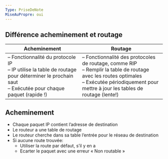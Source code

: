 ```yaml
---
Type: PriseDeNote
MiseAuPropre: oui
---
```


## Différence acheminement et routage

| Acheminement                                                                                                                                       | Routage                                                                                                                                                                                           |
| -------------------------------------------------------------------------------------------------------------------------------------------------- | ------------------------------------------------------------------------------------------------------------------------------------------------------------------------------------------------- |
| – Fonctionnalité du protocole IP<br>– IP utilise la table de routage pour déterminer le prochain saut <br>– Exécutée pour chaque paquet (rapide !) | – Fonctionnalité des protocoles de routage, comme RIP <br>– Remplir la table de routage avec les routes optimales <br>– Exécutée périodiquement pour mettre à jour les tables de routage (lente!) | 

## Acheminement
- Chaque paquet IP contient l’adresse de destination
- Le routeur a une table de routage 
- Le routeur cherche dans sa table l’entrée pour le réseau de destination
- Si aucune route trouvée:
	- Utiliser la route par défaut, s’il y en a
	- Ecarter le paquet avec une erreur « Non routable »